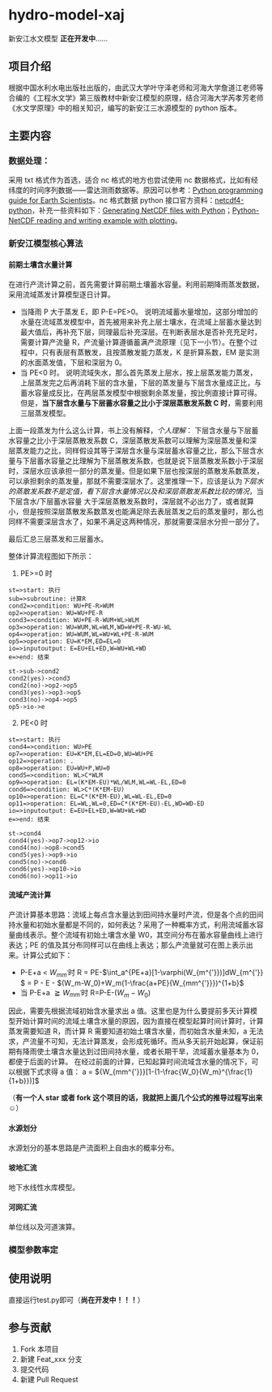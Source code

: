 # hydro-model-xaj

新安江水文模型
**正在开发中**......

## 项目介绍

根据中国水利水电出版社出版的，由武汉大学叶守泽老师和河海大学詹道江老师等合编的《工程水文学》第三版教材中新安江模型的原理，结合河海大学芮孝芳老师《水文学原理》中的相关知识，编写的新安江三水源模型的 python 版本。

## 主要内容

### 数据处理：

采用 txt 格式作为首选，适合 nc 格式的地方也尝试使用 nc 数据格式，比如有经纬度的时间序列数据——雷达测雨数据等。原因可以参考：[Python programming guide for Earth Scientists](http://python.hydrology-amsterdam.nl/manuals/hydro_python_manual.pdf)。nc 格式数据 python 接口官方资料：[netcdf4-python](https://github.com/Unidata/netcdf4-python)，补充一些资料如下：[Generating NetCDF files with Python](http://www.ceda.ac.uk/static/media/uploads/ncas-reading-2015/11_create_netcdf_python.pdf)；[Python-NetCDF reading and writing example with plotting](http://schubert.atmos.colostate.edu/~cslocum/netcdf_example.html)。

### 新安江模型核心算法

#### 前期土壤含水量计算

在进行产流计算之前，首先需要计算前期土壤蓄水容量。利用前期降雨蒸发数据，采用流域蒸发计算模型逐日计算。

- 当降雨 P 大于蒸发 E，即 P-E=PE>0。
  说明流域蓄水量增加，这部分增加的水量在流域蒸发模型中，首先被用来补充上层土壤水，在流域上层蓄水量达到最大值后，再补充下层，同理最后补充深层。在判断表层水是否补充充足时，需要计算产流量 R，产流量计算遵循蓄满产流原理（见下一小节）。在整个过程中，只有表层有蒸散发，且按蒸散发能力蒸发，K 是折算系数，EM 是实测的水面蒸发值，下层和深层为 0。
- 当 PE<0 时。
  说明流域失水，那么首先蒸发上层水，按上层蒸发能力蒸发，上层蒸发完之后再消耗下层的含水量，下层的蒸发量与下层含水量成正比，与蓄水容量成反比，在两层蒸发模型中根据剩余蒸发量，按比例直接计算可得。但是，**当下层含水量与下层蓄水容量之比小于深层蒸散发系数 C 时**，需要利用三层蒸发模型。

上面一段蒸发为什么这么计算，书上没有解释，_个人理解_：
下层含水量与下层蓄水容量之比小于深层蒸散发系数 C，深层蒸散发系数可以理解为深层蒸发量和深层蒸发能力之比，同样假设其等于深层含水量与深层蓄水容量之比，那么下层含水量与下层蓄水容量之比理解为下层蒸散发系数，也就是说下层蒸散发系数小于深层时，深层水应该承担一部分的蒸发量。但是如果下层也按深层的蒸散发系数蒸发，可以承担剩余的蒸发量，那就不需要深层水了。这里推理一下，应该是认为*下层水的蒸散发系数不是定值，看下层含水量情况以及和深层蒸散发系数比较的情况*，当 下层含水/下层蓄水容量 大于深层蒸散发系数时，深层就不必出力了，或者就算小，但是按照深层蒸散发系数蒸发也能满足除去表层蒸发之后的蒸发量时，那么也同样不需要深层含水了，如果不满足这两种情况，那就需要深层水分担一部分了。

最后汇总三层蒸发和三层蓄水。

整体计算流程图如下所示：

1. PE>=0 时

```flow
st=>start: 执行
sub=>subroutine: 计算R
cond2=>condition: WU+PE-R>WUM
op2=>operation: WU=WU+PE-R
cond3=>condition: WU+PE-R-WUM+WL>WLM
op3=>operation: WU=WUM,WL=WLM,WD=W+PE-R-WU-WL
op4=>operation: WU=WUM,WL=WU+WL+PE-R-WUM
op5=>operation: EU=K*EM,ED=EL=0
io=>inputoutput: E=EU+EL+ED,W=WU+WL+WD
e=>end: 结束

st->sub->cond2
cond2(yes)->cond3
cond2(no)->op2->op5
cond3(yes)->op3->op5
cond3(no)->op4->op5
op5->io->e
```

2. PE<0 时

```flow
st=>start: 执行
cond4=>condition: WU>PE
op7=>operation: EU=K*EM,EL=ED=0,WU=WU+PE
op12=>operation: .
op8=>operation: EU=WU+P,WU=0
cond5=>condition: WL>C*WLM
op9=>operation: EL=(K*EM-EU)*WL/WLM,WL=WL-EL,ED=0
cond6=>condition: WL>C*(K*EM-EU)
op10=>operation: EL=C*(K*EM-EU),WL=WL-EL,ED=0
op11=>operation: EL=WL,WL=0,ED=C*(K*EM-EU)-EL,WD=WD-ED
io=>inputoutput: E=EU+EL+ED,W=WU+WL+WD
e=>end: 结束

st->cond4
cond4(yes)->op7->op12->io
cond4(no)->op8->cond5
cond5(yes)->op9->io
cond5(no)->cond6
cond6(yes)->op10->io
cond6(no)->op11->io
```

#### 流域产流计算

产流计算基本思路：流域上每点含水量达到田间持水量时产流，但是各个点的田间持水量和初始水量都是不同的，如何表达？采用了一种概率方式，利用流域蓄水容量曲线表示。整个流域有初始土壤含水量 W0，其空间分布在蓄水容量曲线上进行表达；PE 的值及其分布同样可以在曲线上表达；那么产流量就可在图上表示出来。计算公式如下：

- P-E+a < $W_{mm^{'}}$时
  R = PE-$\int_a^{PE+a}[1-\varphi(W_{m^{'}})]dW_{m^{'}} $ = P - E - $(W_m-W_0)+W_m(1-\frac{a+PE}{W_{mm^{'}}})^{1+b}$
- 当 P-E+a $\geqq W_{mm^{'}}$时
  R=P-E-$(W_m-W_0)$

因此，需要先根据流域初始含水量求出 a 值。这里也是为什么要提前多天计算模型开始计算时间的流域土壤含水量的原因，因为直接在模型起算时间计算时，计算蒸发需要知道 R，而计算 R 需要知道初始土壤含水量，而初始含水量未知，a 无法求，产流量不可知，无法计算蒸发，会形成死循环。而从多天前开始起算，保证前期有降雨使土壤含水量达到过田间持水量，或者长期干旱，流域蓄水量基本为 0，都便于后面的计算。
在经过前面的计算，已知起算时间流域含水量的情况下，可以根据下式求得 a 值：
a = ${W_{mm^{'}}}[1-(1-\frac{W_0}{W_m}^{\frac{1}{1+b}})]$

（**有一个人 star 或者 fork 这个项目的话，我就把上面几个公式的推导过程写出来 ☺**）

#### 水源划分

水源划分的基本思路是产流面积上自由水的概率分布。

#### 坡地汇流

地下水线性水库模型。

#### 河网汇流

单位线以及河道演算。

### 模型参数率定

## 使用说明

直接运行test.py即可（**尚在开发中！！！**）

## 参与贡献

1. Fork 本项目
2. 新建 Feat_xxx 分支
3. 提交代码
4. 新建 Pull Request
